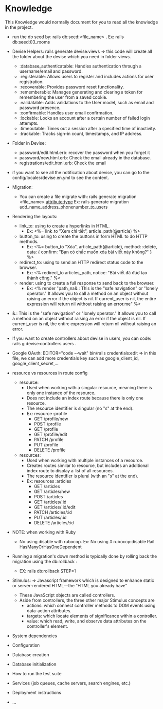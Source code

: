 # Knowledge

This Knowledge would normally document for you to read all the knowledge in the project.

* run the db seed by: rails db:seed:<file_name> . Ex: rails db:seed:03_rooms

* Devise Helpers: rails generate devise:views => this code will create all the folder about the devise which you need in folder views.

  * :database_authenticatable: Handles authentication through a username/email and password.
  * :registerable: Allows users to register and includes actions for user registration.
  * :recoverable: Provides password reset functionality.
  * :rememberable: Manages generating and clearing a token for remembering the user from a saved cookie.
  * :validatable: Adds validations to the User model, such as email and password presence.
  * :confirmable: Handles user email confirmation.
  * :lockable: Locks an account after a certain number of failed login attempts.
  * :timeoutable: Times out a session after a specified time of inactivity.
  * :trackable: Tracks sign-in count, timestamps, and IP address.

* Folder in Devise:
  * password/edit.html.erb: recover the password when you forget it
  * password/new.html.erb: Check the email already in the database.
  * registrations/edit.html.erb: Check the email

* if you want to see all the notification about devise, you can go to the config/locales/devise.en.yml to see the content.

* Migration:
  * You can create a file migrate with: rails generate migration <file_name> <attribute:type> Ex: rails generate migration add_name_address_phonenumber_to_users

* Rendering the layouts:
  * link_to: using to create a hyperlinks in HTML.
    * Ex: <%= link_to "Xem chi tiết", article_path(@article) %>
  * button_to: using to create the buttons in form HTML to do HTTP methods.
    * Ex: <%= button_to "Xóa", article_path(@article), method: :delete, data: { confirm: "Bạn có chắc muốn xóa bài viết này không?" } %>
  * redirect_to: using to send an HTTP redirect status code to the browser.
    * Ex:  <% redirect_to articles_path, notice: "Bài viết đã đượ tạo thành công." %>
  * render: using to create a full response to send back to the browser.
    * Ex: <% render "path_na&.: This is the "safe navigation" or "lonely operator." It allows you to call a method on an object without raising an error if the object is nil. If current_user is nil, the entire expression will return nil without raising an error.me" %>

* &.: This is the "safe navigation" or "lonely operator." It allows you to call a method on an object without raising an error if the object is nil. If current_user is nil, the entire expression will return nil without raising an error.

* If you want to create controllers about devise in users, you can code: rails g devise:controllers users .

* Google OAuth: EDITOR="code --wait" bin/rails credentials:edit => in this file, we can add more credentials key such as google_client_id, google_client_secret,...

* resource vs resources in route config
  * resource:
    * Used when working with a singular resource, meaning there is only one instance of the resource.
    * Does not include an index route because there is only one resource.
    * The resource identifier is singular (no "s" at the end).
    * Ex: resource :profile
      * GET      /profile/new
      * POST     /profile
      * GET      /profile
      * GET      /profile/edit
      * PATCH    /profile
      * PUT      /profile
      * DELETE   /profile
  * resources:
    * Used when working with multiple instances of a resource.
    * Creates routes similar to resource, but includes an additional index route to display a list of all resources.
    * The resource identifier is plural (with an "s" at the end).
    * Ex: resources :articles
      * GET      /articles
      * GET      /articles/new
      * POST     /articles
      * GET      /articles/:id
      * GET      /articles/:id/edit
      * PATCH    /articles/:id
      * PUT      /articles/:id
      * DELETE   /articles/:id

* NOTE: when working with Ruby
  * No using disable with rubocop. Ex: No using # rubocop:disable Rail HasManyOrHasOneDependent

* Running a migration's down method is typically done by rolling back the migration using the db:rollback :
  * EX: rails db:rollback STEP=1

* Stimulus: => Javascript framework which is designed to enhance static or server-rendered HTML—the “HTML you already have”
  * These JavaScript objects are called controllers.
  * Aside from controllers, the three other major Stimulus concepts are
    * actions: which connect controller methods to DOM events using data-action attributes.
    * targets: which locate elements of significance within a controller.
    * value: which read, write, and observe data attributes on the controller's element.

* System dependencies

* Configuration

* Database creation

* Database initialization

* How to run the test suite

* Services (job queues, cache servers, search engines, etc.)

* Deployment instructions

* ...
